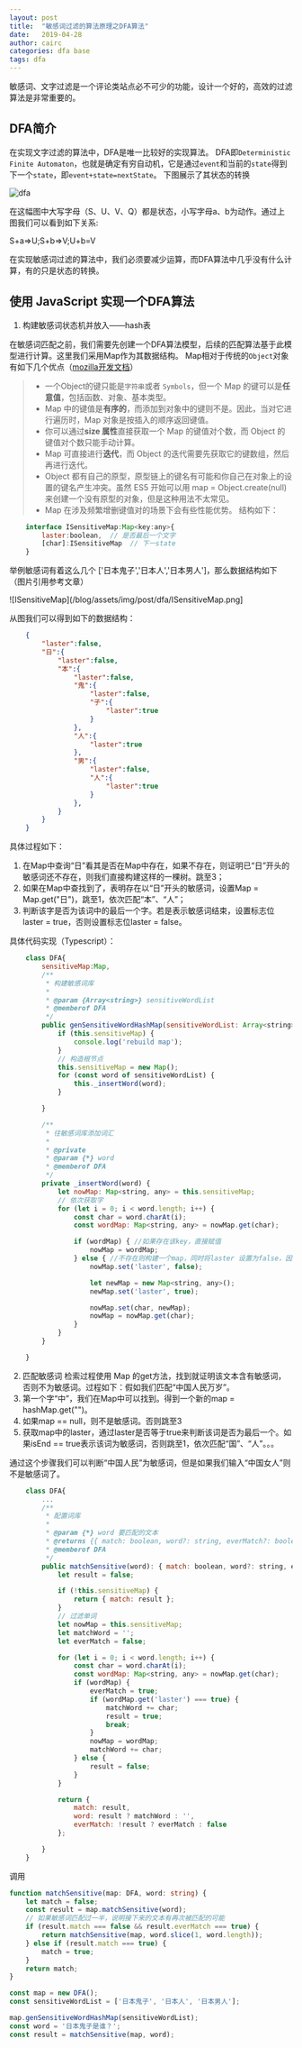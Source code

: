 ```yaml
---
layout: post
title:  "敏感词过滤的算法原理之DFA算法"
date:   2019-04-28 
author: cairc
categories: dfa base
tags: dfa 
---
```


敏感词、文字过滤是一个评论类站点必不可少的功能，设计一个好的，高效的过滤算法是非常重要的。
## DFA简介
在实现文字过滤的算法中，DFA是唯一比较好的实现算法。
DFA即`Deterministic Finite Automaton`，也就是确定有穷自动机，它是通过`event`和当前的`state`得到下一个`state`，即`event+state=nextState`。
下图展示了其状态的转换

![dfa](/blog/assets/img/post/dfa/dfa.png) 


在这幅图中大写字母（S、U、V、Q）都是状态，小写字母a、b为动作。通过上图我们可以看到如下关系:

S+a=>U;S+b=>V;U+b=V

在实现敏感词过滤的算法中，我们必须要减少运算，而DFA算法中几乎没有什么计算，有的只是状态的转换。

## 使用 JavaScript 实现一个DFA算法

1. 构建敏感词状态机并放入——hash表

在敏感词匹配之前，我们需要先创建一个DFA算法模型，后续的匹配算法基于此模型进行计算。这里我们采用Map作为其数据结构。
Map相对于传统的`Object`对象有如下几个优点（[mozilla开发文档](https://developer.mozilla.org/zh-CN/docs/Web/JavaScript/Reference/Global_Objects/Map#Objects_%E5%92%8C_maps_%E7%9A%84%E6%AF%94%E8%BE%83)）

>* 一个Object的键只能是`字符串`或者 `Symbols`，但一个 Map 的键可以是**任意值**，包括函数、对象、基本类型。    
>* Map 中的键值是**有序的**，而添加到对象中的键则不是。因此，当对它进行遍历时，Map 对象是按插入的顺序返回键值。    
>* 你可以通过**size 属性**直接获取一个 Map 的键值对个数，而 Object 的键值对个数只能手动计算。
>* Map 可直接进行**迭代**，而 Object 的迭代需要先获取它的键数组，然后再进行迭代。
>* Object 都有自己的原型，原型链上的键名有可能和你自己在对象上的设置的键名产生冲突。虽然 ES5 开始可以用 map = Object.create(null) 来创建一个没有原型的对象，但是这种用法不太常见。
>* Map 在涉及频繁增删键值对的场景下会有些性能优势。
结构如下：

``` javascript
    interface ISensitiveMap:Map<key:any>{
        laster:boolean,  // 是否最后一个文字
        [char]:ISensitiveMap  // 下一state
    }
```
举例敏感词有着这么几个 ['日本鬼子','日本人','日本男人']，那么数据结构如下（图片引用参考文章）

![ISensitiveMap](/blog/assets/img/post/dfa/ISensitiveMap.png]

从图我们可以得到如下的数据结构：
``` JSON
    {
        "laster":false,
        "日":{
            "laster":false,
            "本":{
                "laster":false,
                "鬼":{
                    "laster":false,
                    "子":{
                        "laster":true
                    }
                },
                "人":{
                    "laster":true
                },
                "男":{
                    "laster":false,
                    "人":{
                        "laster":true
                    }
                },
            }
        }
    }
```
具体过程如下：
1. 在Map中查询“日”看其是否在Map中存在，如果不存在，则证明已“日”开头的敏感词还不存在，则我们直接构建这样的一棵树。跳至3；
2. 如果在Map中查找到了，表明存在以“日”开头的敏感词，设置Map = Map.get("日")，跳至1，依次匹配“本”、“人”；
3. 判断该字是否为该词中的最后一个字。若是表示敏感词结束，设置标志位laster = true，否则设置标志位laster = false。

具体代码实现（Typescript）：
``` javaScript
    class DFA{
        sensitiveMap:Map,
        /**
         * 构建敏感词库
         *
         * @param {Array<string>} sensitiveWordList
         * @memberof DFA
         */
        public genSensitiveWordHashMap(sensitiveWordList: Array<string>): void {
            if (this.sensitiveMap) {
                console.log('rebuild map');
            }
            // 构造根节点
            this.sensitiveMap = new Map();
            for (const word of sensitiveWordList) {
                this._insertWord(word);
            }

        }

        /**
         * 往敏感词库添加词汇
         *
         * @private
         * @param {*} word
         * @memberof DFA
         */
        private _insertWord(word) {
            let nowMap: Map<string, any> = this.sensitiveMap;
            // 依次获取字
            for (let i = 0; i < word.length; i++) {
                const char = word.charAt(i);
                const wordMap: Map<string, any> = nowMap.get(char);

                if (wordMap) { //如果存在该key，直接赋值  
                    nowMap = wordMap;
                } else { //不存在则构建一个map，同时将laster 设置为false，因为他不是最后一个  
                    nowMap.set('laster', false);

                    let newMap = new Map<string, any>();
                    newMap.set('laster', true);

                    nowMap.set(char, newMap);
                    nowMap = nowMap.get(char);
                }
            }
        }

    }
```

2. 匹配敏感词
检索过程使用 Map 的get方法，找到就证明该文本含有敏感词，否则不为敏感词。过程如下：假如我们匹配“中国人民万岁”。
1. 第一个字“中”，我们在Map中可以找到。得到一个新的map = hashMap.get("")。
2. 如果map == null，则不是敏感词。否则跳至3
3. 获取map中的laster，通过laster是否等于true来判断该词是否为最后一个。如果isEnd == true表示该词为敏感词，否则跳至1，依次匹配“国”、“人”。。。

通过这个步骤我们可以判断“中国人民”为敏感词，但是如果我们输入“中国女人”则不是敏感词了。
``` javaScript
    class DFA{
        ...
        /**
         * 配置词库
         *
         * @param {*} word 要匹配的文本
         * @returns {{ match: boolean, word?: string, everMatch?: boolean }} {{ match: 是否匹配, word?: 匹配敏感词, everMatch?: 是否匹配到一半的敏感词 }}
         * @memberof DFA
         */
        public matchSensitive(word): { match: boolean, word?: string, everMatch?: boolean } {
            let result = false;

            if (!this.sensitiveMap) {
                return { match: result };
            }
            // 过滤单词
            let nowMap = this.sensitiveMap;
            let matchWord = '';
            let everMatch = false;

            for (let i = 0; i < word.length; i++) {
                const char = word.charAt(i);
                const wordMap: Map<string, any> = nowMap.get(char);
                if (wordMap) {
                    everMatch = true;
                    if (wordMap.get('laster') === true) {
                        matchWord += char;
                        result = true;
                        break;
                    }
                    nowMap = wordMap;
                    matchWord += char;
                } else {
                    result = false;
                }
            }

            return {
                match: result,
                word: result ? matchWord : '',
                everMatch: !result ? everMatch : false
            };

        }
    }
```
调用
```typescript
function matchSensitive(map: DFA, word: string) {
    let match = false;
    const result = map.matchSensitive(word);
    // 如果敏感词匹配过一半，说明接下来的文本有再次被匹配的可能
    if (result.match === false && result.everMatch === true) {
        return matchSensitive(map, word.slice(1, word.length));
    } else if (result.match === true) {
        match = true;
    }
    return match;
}

const map = new DFA();
const sensitiveWordList = ['日本鬼子', '日本人', '日本男人'];

map.genSensitiveWordHashMap(sensitiveWordList);
const word = '日本鬼子是谁？';
const result = matchSensitive(map, word);
```


